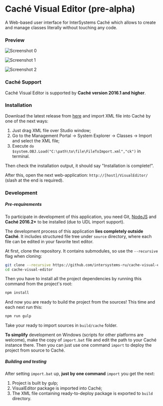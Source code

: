 # Caché Visual Editor (pre-alpha)

A Web-based user interface for InterSystems Caché which allows to create and manage classes
literally without touching any code.

### Preview

![Screenshot 0](https://cloud.githubusercontent.com/assets/4989256/14316622/be325704-fc0c-11e5-93f0-a7cc0b9116f6.png)

![Screenshot 1](https://cloud.githubusercontent.com/assets/4989256/14295116/efcc9774-fb7c-11e5-86bd-219864fe5634.png)

![Screenshot 2](https://cloud.githubusercontent.com/assets/4989256/14295117/efcf2da4-fb7c-11e5-861f-e9f1231ec909.png)

### Caché Support
Caché Visual Editor is supported by **Caché version 2016.1 and higher**. 

### Installation

Download the latest release from [here](https://github.com/ZitRos/cache-visual-editor/releases) and import
XML file into Caché by one of the next ways:

1. Just drag XML file over Studio window;
2. Go to the Management Portal -> System Explorer -> Classes -> Import and select the XML file;
3. Execute `do $system.OBJ.Load("C:\path\to\file\FileToImport.xml","ck")` in terminal.

Then check the installation output, it should say "Installation is complete!".

After this, open the next web-application: `http://[host]/VisualEditor/`
(slash at the end is required).

### Development

##### Pre-requirements

To participate in development of this application, you need Git, [NodeJS](https://nodejs.org) and
**Caché 2016.2+** to be installed (due to UDL import support).

The development process of this application **lies completely outside Caché**. It includes
structured file tree under `source` directory, where each file can be edited in your favorite text
editor.

At first, clone the repository. It contains submodules, so use the `--recursive` flag when cloning:
```bash
git clone --recursive https://github.com/intersystems-ru/cache-visual-editor
cd cache-visual-editor
```

Then you have to install all the project dependencies by running this command from the project's
root:

```bash
npm install
```

And now you are ready to build the project from the sources! This time and each next run this:

```bash
npm run gulp
```

Take your ready to import sources in `build/cache` folder.

**To simplify** development on Windows (scripts for other platforms are welcome),
make the copy of `import.bat` file and edit the path to your Caché instance there.
Then you can just use one command `import` to deploy the project from source to Caché.

##### Building and testing

After setting `import.bat` up, **just by one command** `import` you get the next:

1. Project is built by gulp;
2. VisualEditor package is imported into Caché;
3. The XML file containing ready-to-deploy package is exported to `build` directory. 